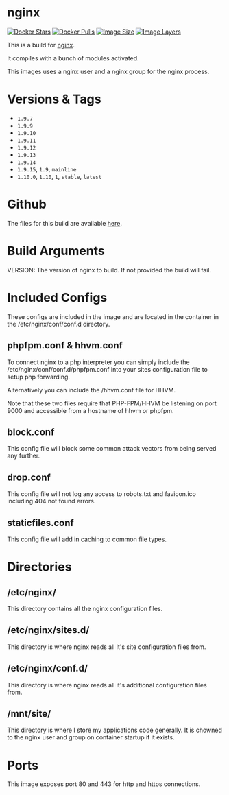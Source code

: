 # nginx
[![Docker Stars](https://img.shields.io/docker/stars/ryantheallmighty/nginx.svg?style=flat-square)](https://hub.docker.com/r/ryantheallmighty/nginx/) [![Docker Pulls](https://img.shields.io/docker/pulls/ryantheallmighty/nginx.svg?style=flat-square)](https://hub.docker.com/r/ryantheallmighty/nginx/) [![Image Size](https://img.shields.io/imagelayers/image-size/ryantheallmighty/nginx/latest.svg?style=flat-square)](https://imagelayers.io/?images=ryantheallmighty%2Fnginx) [![Image Layers](https://img.shields.io/imagelayers/layers/ryantheallmighty/nginx/latest.svg?style=flat-square)](https://imagelayers.io/?images=ryantheallmighty%2Fnginx)

This is a build for [nginx](http://nginx.org/).

It compiles with a bunch of modules activated.

This images uses a nginx user and a nginx group for the nginx process.

# Versions & Tags
- `1.9.7`
- `1.9.9`
- `1.9.10`
- `1.9.11`
- `1.9.12`
- `1.9.13`
- `1.9.14`
- `1.9.15`, `1.9`, `mainline`
- `1.10.0`, `1.10`, `1`, `stable`, `latest`

# Github
The files for this build are available [here](https://github.com/RyanTheAllmighty/Dockerfiles/tree/master/nginx).

# Build Arguments
VERSION: The version of nginx to build. If not provided the build will fail.

# Included Configs
These configs are included in the image and are located in the container in the /etc/nginx/conf/conf.d directory.

## phpfpm.conf & hhvm.conf
To connect nginx to a php interpreter you can simply include the /etc/nginx/conf/conf.d/phpfpm.conf into your sites configuration file to setup php forwarding.

Alternatively you can include the /hhvm.conf file for HHVM.

Note that these two files require that PHP-FPM/HHVM be listening on port 9000 and accessible from a hostname of hhvm or phpfpm.

## block.conf
This config file will block some common attack vectors from being served any further.

## drop.conf
This config file will not log any access to robots.txt and favicon.ico including 404 not found errors.

## staticfiles.conf
This config file will add in caching to common file types.

# Directories
## /etc/nginx/
This directory contains all the nginx configuration files.

## /etc/nginx/sites.d/
This directory is where nginx reads all it's site configuration files from.

## /etc/nginx/conf.d/
This directory is where nginx reads all it's additional configuration files from.

## /mnt/site/
This directory is where I store my applications code generally. It is chowned to the nginx user and group on container startup if it exists.

# Ports
This image exposes port 80 and 443 for http and https connections.